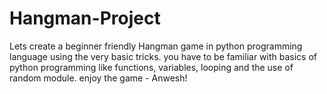 # Hangman-Project
Lets create a beginner friendly Hangman game in python programming language using the very basic tricks.
you have to be familiar with basics of python programming like functions, variables, looping and the use of random module.
enjoy the game - Anwesh!
